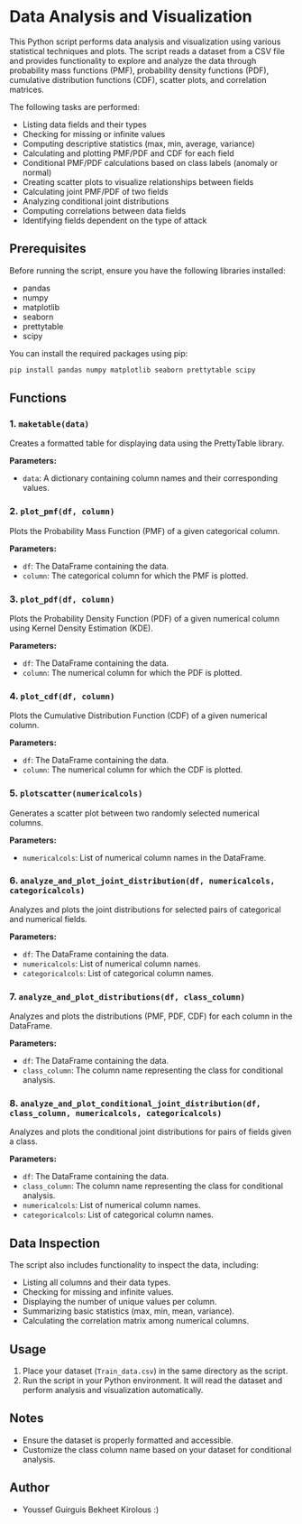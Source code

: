 # Data Analysis and Visualization

This Python script performs data analysis and visualization using various statistical techniques and plots. The script reads a dataset from a CSV file and provides functionality to explore and analyze the data through probability mass functions (PMF), probability density functions (PDF), cumulative distribution functions (CDF), scatter plots, and correlation matrices.

The following tasks are performed:
- Listing data fields and their types
- Checking for missing or infinite values
- Computing descriptive statistics (max, min, average, variance)
- Calculating and plotting PMF/PDF and CDF for each field
- Conditional PMF/PDF calculations based on class labels (anomaly or normal)
- Creating scatter plots to visualize relationships between fields
- Calculating joint PMF/PDF of two fields
- Analyzing conditional joint distributions
- Computing correlations between data fields
- Identifying fields dependent on the type of attack

## Prerequisites

Before running the script, ensure you have the following libraries installed:

- pandas
- numpy
- matplotlib
- seaborn
- prettytable
- scipy

You can install the required packages using pip:

```bash
pip install pandas numpy matplotlib seaborn prettytable scipy
```

## Functions

### 1. `maketable(data)`
Creates a formatted table for displaying data using the PrettyTable library.

**Parameters:**
- `data`: A dictionary containing column names and their corresponding values.

### 2. `plot_pmf(df, column)`
Plots the Probability Mass Function (PMF) of a given categorical column.

**Parameters:**
- `df`: The DataFrame containing the data.
- `column`: The categorical column for which the PMF is plotted.

### 3. `plot_pdf(df, column)`
Plots the Probability Density Function (PDF) of a given numerical column using Kernel Density Estimation (KDE).

**Parameters:**
- `df`: The DataFrame containing the data.
- `column`: The numerical column for which the PDF is plotted.

### 4. `plot_cdf(df, column)`
Plots the Cumulative Distribution Function (CDF) of a given numerical column.

**Parameters:**
- `df`: The DataFrame containing the data.
- `column`: The numerical column for which the CDF is plotted.

### 5. `plotscatter(numericalcols)`
Generates a scatter plot between two randomly selected numerical columns.

**Parameters:**
- `numericalcols`: List of numerical column names in the DataFrame.

### 6. `analyze_and_plot_joint_distribution(df, numericalcols, categoricalcols)`
Analyzes and plots the joint distributions for selected pairs of categorical and numerical fields.

**Parameters:**
- `df`: The DataFrame containing the data.
- `numericalcols`: List of numerical column names.
- `categoricalcols`: List of categorical column names.

### 7. `analyze_and_plot_distributions(df, class_column)`
Analyzes and plots the distributions (PMF, PDF, CDF) for each column in the DataFrame.

**Parameters:**
- `df`: The DataFrame containing the data.
- `class_column`: The column name representing the class for conditional analysis.

### 8. `analyze_and_plot_conditional_joint_distribution(df, class_column, numericalcols, categoricalcols)`
Analyzes and plots the conditional joint distributions for pairs of fields given a class.

**Parameters:**
- `df`: The DataFrame containing the data.
- `class_column`: The column name representing the class for conditional analysis.
- `numericalcols`: List of numerical column names.
- `categoricalcols`: List of categorical column names.

## Data Inspection

The script also includes functionality to inspect the data, including:
- Listing all columns and their data types.
- Checking for missing and infinite values.
- Displaying the number of unique values per column.
- Summarizing basic statistics (max, min, mean, variance).
- Calculating the correlation matrix among numerical columns.

## Usage

1. Place your dataset (`Train_data.csv`) in the same directory as the script.
2. Run the script in your Python environment. It will read the dataset and perform analysis and visualization automatically.

## Notes

- Ensure the dataset is properly formatted and accessible.
- Customize the class column name based on your dataset for conditional analysis.

## Author

- Youssef Guirguis Bekheet Kirolous :)


